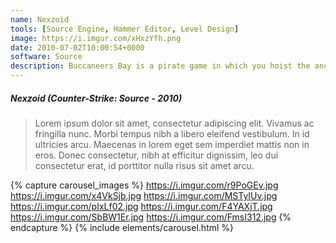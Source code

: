 ```yaml
---
name: Nexzoid
tools: [Source Engine, Hammer Editor, Level Design]
image: https://i.imgur.com/xHxzYfh.png
date: 2010-07-02T10:00:54+0000
software: Source
description: Buccaneers Bay is a pirate game in which you hoist the anchor and sail the seven seas, finding treasures and booty!
---
```


##### Nexzoid (Counter-Strike: Source - 2010)
>  Lorem ipsum dolor sit amet, consectetur adipiscing elit. Vivamus ac fringilla nunc. Morbi tempus nibh a libero eleifend vestibulum. In id ultricies arcu. Maecenas in lorem eget sem imperdiet mattis non in eros. Donec consectetur, nibh at efficitur dignissim, leo dui consectetur erat, id porttitor nulla risus sit amet arcu.


{% capture carousel_images %}
https://i.imgur.com/r9PoGEv.jpg
https://i.imgur.com/x4VkSjb.jpg
https://i.imgur.com/MSTyIUv.jpg
https://i.imgur.com/pIxLf02.jpg
https://i.imgur.com/F4YAXjT.jpg
https://i.imgur.com/SbBW1Er.jpg
https://i.imgur.com/FmsI312.jpg
{% endcapture %}
{% include elements/carousel.html %}
